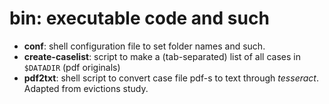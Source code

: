 # bin: executable code and such

* **conf**: shell configuration file to set folder names and such. 
* **create-caselist**: script to make a (tab-separated) list of all
  cases in `$DATADIR` (pdf originals)
* **pdf2txt**: shell script to convert case file pdf-s to text
  through _tesseract_.  Adapted from evictions study.
  

